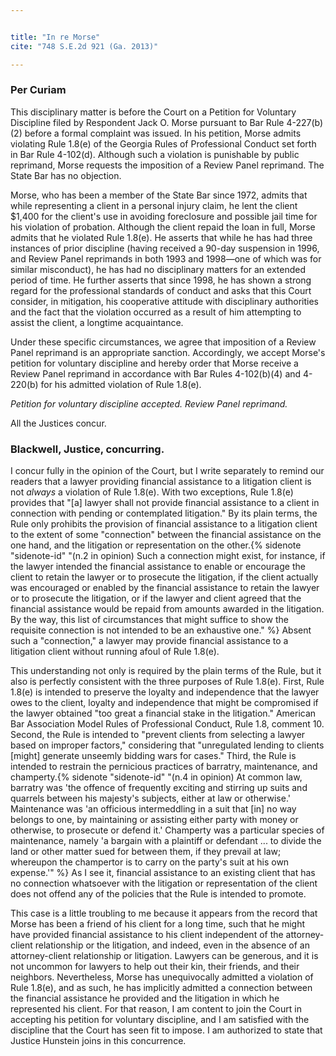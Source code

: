 ```yaml
---


title: "In re Morse"
cite: "748 S.E.2d 921 (Ga. 2013)"

---
```


### Per Curiam

This disciplinary matter is before the Court on a Petition for Voluntary Discipline filed by Respondent Jack O. Morse pursuant to Bar Rule 4-227(b)(2) before a formal complaint was issued. In his petition, Morse admits violating Rule 1.8(e) of the Georgia Rules of Professional Conduct set forth in Bar Rule 4-102(d). Although such a violation is punishable by public reprimand, Morse requests the imposition of a Review Panel reprimand. The State Bar has no objection.

Morse, who has been a member of the State Bar since 1972, admits that while representing a client in a personal injury claim, he lent the client $1,400 for the client's use in avoiding foreclosure and possible jail time for his violation of probation. Although the client repaid the loan in full, Morse admits that he violated Rule 1.8(e). He asserts that while he has had three instances of prior discipline (having received a 90-day suspension in 1996, and Review Panel reprimands in both 1993 and 1998—one of which was for similar misconduct), he has had no disciplinary matters for an extended period of time. He further asserts that since 1998, he has shown a strong regard for the professional standards of conduct and asks that this Court consider, in mitigation, his cooperative attitude with disciplinary authorities and the fact that the violation occurred as a result of him attempting to assist the client, a longtime acquaintance.

Under these specific circumstances, we agree that imposition of a Review Panel reprimand is an appropriate sanction. Accordingly, we accept Morse's petition for voluntary discipline and hereby order that Morse receive a Review Panel reprimand in accordance with Bar Rules 4-102(b)(4) and 4-220(b) for his admitted violation of Rule 1.8(e).

_Petition for voluntary discipline accepted. Review Panel reprimand._

All the Justices concur.

### Blackwell, Justice, concurring.

I concur fully in the opinion of the Court, but I write separately to remind our readers that a lawyer providing financial assistance to a litigation client is not _always_ a violation of Rule 1.8(e). With two exceptions, Rule 1.8(e) provides that "[a] lawyer shall not provide financial assistance to a client in connection with pending or contemplated litigation." By its plain terms, the Rule only prohibits the provision of financial assistance to a litigation client to the extent of some "connection" between the financial assistance on the one hand, and the litigation or representation on the other.{% sidenote "sidenote-id" "(n.2 in opinion) Such a connection might exist, for instance, if the lawyer intended the financial assistance to enable or encourage the client to retain the lawyer or to prosecute the litigation, if the client actually was encouraged or enabled by the financial assistance to retain the lawyer or to prosecute the litigation, or if the lawyer and client agreed that the financial assistance would be repaid from amounts awarded in the litigation. By the way, this list of circumstances that might suffice to show the requisite connection is not intended to be an exhaustive one." %} Absent such a "connection," a lawyer may provide financial assistance to a litigation client without running afoul of Rule 1.8(e).

This understanding not only is required by the plain terms of the Rule, but it also is perfectly consistent with the three purposes of Rule 1.8(e). First, Rule 1.8(e) is intended to preserve the loyalty and independence that the lawyer owes to the client, loyalty and independence that might be compromised if the lawyer obtained "too great a financial stake in the litigation." American Bar Association Model Rules of Professional Conduct, Rule 1.8, comment 10. Second, the Rule is intended to "prevent clients from selecting a lawyer based on improper factors," considering that "unregulated lending to clients [might] generate unseemly bidding wars for cases." Third, the Rule is intended to restrain the pernicious practices of barratry, maintenance, and champerty.{% sidenote "sidenote-id" "(n.4 in opinion) At common law, barratry was 'the offence of frequently exciting and stirring up suits and quarrels between his majesty's subjects, either at law or otherwise.' Maintenance was 'an officious intermeddling in a suit that [in] no way belongs to one, by maintaining or assisting either party with money or otherwise, to prosecute or defend it.' Champerty was a particular species of maintenance, namely 'a bargain with a plaintiff or defendant ... to divide the land or other matter sued for between them, if they prevail at law; whereupon the champertor is to carry on the party's suit at his own expense.'" %} As I see it, financial assistance to an existing client that has no connection whatsoever with the litigation or representation of the client does not offend any of the policies that the Rule is intended to promote.

This case is a little troubling to me because it appears from the record that Morse has been a friend of his client for a long time, such that he might have provided financial assistance to his client independent of the attorney-client relationship or the litigation, and indeed, even in the absence of an attorney-client relationship or litigation. Lawyers can be generous, and it is not uncommon for lawyers to help out their kin, their friends, and their neighbors. Nevertheless, Morse has unequivocally admitted a violation of Rule 1.8(e), and as such, he has implicitly admitted a connection between the financial assistance he provided and the litigation in which he represented his client. For that reason, I am content to join the Court in accepting his petition for voluntary discipline, and I am satisfied with the discipline that the Court has seen fit to impose. I am authorized to state that Justice Hunstein joins in this concurrence.
